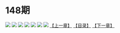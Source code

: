 # 148期
![](https://mao.mhtupian.com/uploads/img/7563/74816/001.jpg)
![](https://mao.mhtupian.com/uploads/img/7563/74816/002.jpg)
![](https://mao.mhtupian.com/uploads/img/7563/74816/003.jpg)
![](https://mao.mhtupian.com/uploads/img/7563/74816/004.jpg)
![](https://mao.mhtupian.com/uploads/img/7563/74816/005.jpg)
![](https://mao.mhtupian.com/uploads/img/7563/74816/006.jpg)
![](https://mao.mhtupian.com/uploads/img/7563/74816/007.jpg)
[【上一章】](./133.md)
[【目录】](./READMD.md)
[【下一章】](./135.md)
